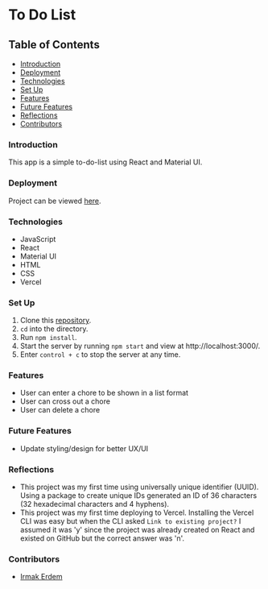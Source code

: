 # To Do List

## Table of Contents
- [Introduction](#introduction)
- [Deployment](#deployment)
- [Technologies](#technologies)
- [Set Up](#set-up)
- [Features](#features)
- [Future Features](#future-features)
- [Reflections](#reflections)
- [Contributors](#contributors)

### Introduction

This app is a simple to-do-list using React and Material UI.

### Deployment
Project can be viewed [here](https://todo-list-swart-pi.vercel.app/).

### Technologies
- JavaScript
- React
- Material UI
- HTML
- CSS
- Vercel

### Set Up
1. Clone this [repository](https://github.com/irmakerdem/todo-list).
2. `cd` into the directory.
3. Run `npm install`.
4. Start the server by running `npm start` and view at http://localhost:3000/.
5. Enter `control + c` to stop the server at any time.

### Features
- User can enter a chore to be shown in a list format
- User can cross out a chore
- User can delete a chore

### Future Features
- Update styling/design for better UX/UI

### Reflections 
- This project was my first time using universally unique identifier (UUID). Using a package to create unique IDs generated an ID of 36 characters (32 hexadecimal characters and 4 hyphens).
- This project was my first time deploying to Vercel. Installing the Vercel CLI was easy but when the CLI asked `Link to existing project?` I assumed it was 'y' since the project was already created on React and existed on GitHub but the correct answer was 'n'.

### Contributors
- [Irmak Erdem](https://www.linkedin.com/in/irmakerdem/)

